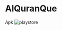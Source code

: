 # AlQuranQue
Apk
![playstore](https://user-images.githubusercontent.com/49851856/86127056-834a3600-bb09-11ea-802f-129affca617d.png)

